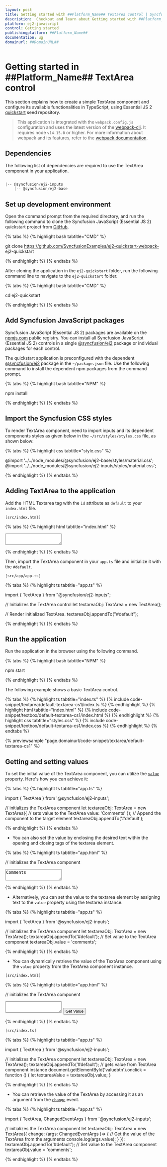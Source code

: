 ```yaml
---
layout: post
title: Getting started with ##Platform_Name## Textarea control | Syncfusion
description:  Checkout and learn about Getting started with ##Platform_Name## Textarea control of Syncfusion Essential JS 2 and more details.
platform: ej2-javascript
control: Getting started 
publishingplatform: ##Platform_Name##
documentation: ug
domainurl: ##DomainURL##
---
```


# Getting started in ##Platform_Name## TextArea control

This section explains how to create a simple TextArea component and configure its available functionalities in TypeScript, using Essential JS 2 [quickstart](https://github.com/SyncfusionExamples/ej2-quickstart-webpack-) seed repository.

> This application is integrated with the `webpack.config.js` configuration and uses the latest version of the [webpack-cli](https://webpack.js.org/api/cli/#commands). It requires node `v14.15.0` or higher. For more information about webpack and its features, refer to the [webpack documentation](https://webpack.js.org/guides/getting-started/).


## Dependencies

The following list of dependencies are required to use the TextArea component in your application.

```js

|-- @syncfusion/ej2-inputs
    |-- @syncfusion/ej2-base

```

## Set up development environment

Open the command prompt from the required directory, and run the following command to clone the Syncfusion JavaScript (Essential JS 2) quickstart project from [GitHub](https://github.com/SyncfusionExamples/ej2-quickstart-webpack-).

{% tabs %}
{% highlight bash tabtitle="CMD" %}

git clone https://github.com/SyncfusionExamples/ej2-quickstart-webpack- ej2-quickstart

{% endhighlight %}
{% endtabs %}

After cloning the application in the `ej2-quickstart` folder, run the following command line to navigate to the `ej2-quickstart` folder.

{% tabs %}
{% highlight bash tabtitle="CMD" %}

cd ej2-quickstart

{% endhighlight %}
{% endtabs %}

## Add Syncfusion JavaScript packages

Syncfusion JavaScript (Essential JS 2) packages are available on the [npmjs.com](https://www.npmjs.com/~syncfusionorg) public registry. You can install all Syncfusion JavaScript (Essential JS 2) controls in a single [@syncfusion/ej2](https://www.npmjs.com/package/@syncfusion/ej2) package or individual packages for each control.

The quickstart application is preconfigured with the dependent [@syncfusion/ej2](https://www.npmjs.com/package/@syncfusion/ej2) package in the `~/package.json` file. Use the following command to install the dependent npm packages from the command prompt.

{% tabs %}
{% highlight bash tabtitle="NPM" %}

npm install

{% endhighlight %}
{% endtabs %}

## Import the Syncfusion CSS styles

To render TextArea component, need to import inputs and its dependent components styles as given below in the `~/src/styles/styles.css` file, as shown below: 

{% tabs %}
{% highlight css tabtitle="style.css" %}

@import '../../node_modules/@syncfusion/ej2-base/styles/material.css';
@import '../../node_modules/@syncfusion/ej2-inputs/styles/material.css';

{% endhighlight %}
{% endtabs %}

## Adding TextArea to the application

Add the HTML Textarea tag with the `id` attribute as `default` to your `index.html` file.

`[src/index.html]`

{% tabs %}
{% highlight html tabtitle="index.html" %}

<!DOCTYPE html>
<html lang="en">

<head>
    <title>Essential JS 2 TextArea</title>
    <meta charset="utf-8" />
    <meta name="viewport" content="width=device-width, initial-scale=1.0" />
    <meta name="description" content="Essential JS 2 TextBox Components" />
    <meta name="author" content="Syncfusion" />
    <link href="index.css" rel="stylesheet" />
    <link href="https://cdn.syncfusion.com/ej2/20.3.56/ej2-base/styles/material.css" rel="stylesheet" />
    <link href="https://cdn.syncfusion.com/ej2/20.3.56/ej2-inputs/styles/material.css" rel="stylesheet" />
    <script src="https://cdnjs.cloudflare.com/ajax/libs/systemjs/0.19.38/system.js"></script>
    <script src="systemjs.config.js"></script>
</head>

<body>
    <div>
        <!--Element to render the TextArea control-->
        <textarea id="default"></textarea>
    </div>
</body>

</html>

{% endhighlight %}
{% endtabs %}

Then, import the TextArea component in your `app.ts` file and initialize it with the `#default`.

`[src/app/app.ts]`

{% tabs %}
{% highlight ts tabtitle="app.ts" %}

import { TextArea } from "@syncfusion/ej2-inputs";

// Initializes the TextArea control
let textareaObj: TextArea = new TextArea();

// Render initialized TextArea.
textareaObj.appendTo("#default");

{% endhighlight %}
{% endtabs %}

## Run the application

Run the application in the browser using the following command.

{% tabs %}
{% highlight bash tabtitle="NPM" %}

npm start

{% endhighlight %}
{% endtabs %}

The following example shows a basic TextArea control.

{% tabs %}
{% highlight ts tabtitle="index.ts" %}
{% include code-snippet/textarea/default-textarea-cs1/index.ts %}
{% endhighlight %}
{% highlight html tabtitle="index.html" %}
{% include code-snippet/textbox/default-textarea-cs1/index.html %}
{% endhighlight %}
{% highlight css tabtitle="styles.css" %}
{% include code-snippet/textbox/default-textarea-cs1/index.css %}
{% endhighlight %}
{% endtabs %}
        
{% previewsample "page.domainurl/code-snippet/textarea/default-textarea-cs1" %}


## Getting and setting values

To set the initial value of the TextArea component, you can utilize the [`value`](../api/textarea/#value) property. Here's how you can achieve it:

{% tabs %}
{% highlight ts tabtitle="app.ts" %}

import { TextArea } from '@syncfusion/ej2-inputs';

// initializes the TextArea component
let textareaObj: TextArea = new TextArea({
        // sets value to the TextArea
        value: 'Comments'
});
// Append the component to the target element
textareaObj.appendTo('#default');

{% endhighlight %}
{% endtabs %}

* You can also set the value by enclosing the desired text within the opening and closing tags of the textarea element.

{% tabs %}
{% highlight ts tabtitle="app.html" %}

// initializes the TextArea component
<textarea id="default">Comments</textarea>

{% endhighlight %}
{% endtabs %}

* Alternatively, you can set the value to the textarea element by assigning text to the `value` property using the textarea instance.

{% tabs %}
{% highlight ts tabtitle="app.ts" %}

import { TextArea } from '@syncfusion/ej2-inputs';

// initializes the TextArea component
let textareaObj: TextArea = new TextArea();
textareaObj.appendTo('#default');
// Set value to the TextArea component
textareaObj.value = 'comments';

{% endhighlight %}
{% endtabs %}

* You can dynamically retrieve the value of the TextArea component using the `value` property from the TextArea component instance.

`[src/index.html]`

{% tabs %}
{% highlight ts tabtitle="app.html" %}

// initializes the TextArea component
<div>
    <textarea id="default"></textarea>
    <button id="valuebtn">Get Value</button>
</div>

{% endhighlight %}
{% endtabs %}

`[src/index.ts]`

{% tabs %}
{% highlight ts tabtitle="app.ts" %}

import { TextArea } from '@syncfusion/ej2-inputs';

// initializes the TextArea component
let textareaObj: TextArea = new TextArea();
textareaObj.appendTo('#default');
// gets value from TextArea component instance
document.getElementById('valuebtn').onclick = function () {
    let textareaValue = textareaObj.value;
}

{% endhighlight %}
{% endtabs %}

* You can retrieve the value of the TextArea by accessing it as an argument from the [`change`](../api/textarea/#change) event.

{% tabs %}
{% highlight ts tabtitle="app.ts" %}

import { TextArea, ChangedEventArgs } from '@syncfusion/ej2-inputs';

// initializes the TextArea component
let textareaObj: TextArea = new TextArea({
    change: (args: ChangedEventArgs )=> {
       // Get the value of the TextArea from the arguments
       console.log(args.value);
    }
});
textareaObj.appendTo('#default');
// Set value to the TextArea component
textareaObj.value = 'comments';

{% endhighlight %}
{% endtabs %}
